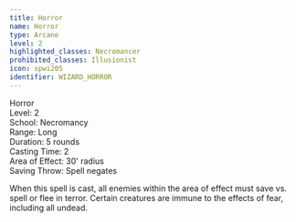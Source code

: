 ```yaml
---
title: Horror
name: Horror
type: Arcane
level: 2
highlighted_classes: Necromancer
prohibited_classes: Illusionist
icon: spwi205
identifier: WIZARD_HORROR
---
```

Horror  
Level: 2  
School: Necromancy  
Range: Long  
Duration: 5 rounds  
Casting Time: 2  
Area of Effect: 30' radius  
Saving Throw: Spell negates  
  
When this spell is cast, all enemies within the area of effect must save vs. spell or flee in terror. Certain creatures are immune to the effects of fear, including all undead.  
